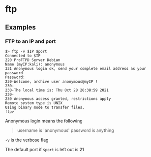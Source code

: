 # ftp
## Examples
### FTP to an IP and port
```
$> ftp -v $IP $port
Connected to $IP
220 ProFTPD Server Debian
Name (myIP:kali): anonymous
331 Anonymous login ok, send your complete email address as your password
Password:
230-Welcome, archive user anonymous@myIP !
230-
230-The local time is: Thu Oct 28 20:38:59 2021
230-
230 Anonymous access granted, restrictions apply
Remote system type is UNIX
Using binary mode to transfer files.
ftp>
```
Anonymous login means the following
> username is 'anonymous'
> password is anything

`-v` is the verbose flag

The default port if `$port` is left out is 21
